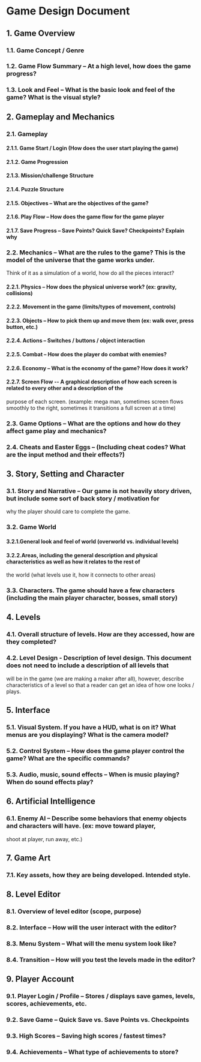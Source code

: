 # Game Design Document

## 1. Game Overview

### 1.1. Game Concept / Genre
### 1.2. Game Flow Summary – At a high level, how does the game progress?
### 1.3. Look and Feel – What is the basic look and feel of the game? What is the visual style?
## 2. Gameplay and Mechanics
### 2.1. Gameplay
#### 2.1.1. Game Start / Login (How does the user start playing the game)
#### 2.1.2. Game Progression
#### 2.1.3. Mission/challenge Structure
#### 2.1.4. Puzzle Structure
#### 2.1.5. Objectives – What are the objectives of the game?
#### 2.1.6. Play Flow – How does the game flow for the game player
#### 2.1.7. Save Progress – Save Points? Quick Save? Checkpoints? Explain why
### 2.2. Mechanics – What are the rules to the game? This is the model of the universe that the game works under.
Think of it as a simulation of a world, how do all the pieces interact?
#### 2.2.1. Physics – How does the physical universe work? (ex: gravity, collisions)
#### 2.2.2. Movement in the game (limits/types of movement, controls)
#### 2.2.3. Objects – How to pick them up and move them (ex: walk over, press button, etc.)
#### 2.2.4. Actions – Switches / buttons / object interaction
#### 2.2.5. Combat – How does the player do combat with enemies?
#### 2.2.6. Economy – What is the economy of the game? How does it work?
#### 2.2.7. Screen Flow -- A graphical description of how each screen is related to every other and a description of the
purpose of each screen. (example: mega man, sometimes screen flows smoothly to the right, sometimes it
transitions a full screen at a time)
### 2.3. Game Options – What are the options and how do they affect game play and mechanics?
### 2.4. Cheats and Easter Eggs – (Including cheat codes? What are the input method and their effects?)
## 3. Story, Setting and Character
### 3.1. Story and Narrative – Our game is not heavily story driven, but include some sort of back story / motivation for
why the player should care to complete the game.
### 3.2. Game World
#### 3.2.1.General look and feel of world (overworld vs. individual levels)
#### 3.2.2.Areas, including the general description and physical characteristics as well as how it relates to the rest of
the world (what levels use it, how it connects to other areas)
### 3.3. Characters. The game should have a few characters (including the main player character, bosses, small story)
## 4. Levels
### 4.1. Overall structure of levels. How are they accessed, how are they completed?
### 4.2. Level Design - Description of level design. This document does not need to include a description of all levels that
will be in the game (we are making a maker after all), however, describe characteristics of a level so that a
reader can get an idea of how one looks / plays.
## 5. Interface
### 5.1. Visual System. If you have a HUD, what is on it? What menus are you displaying? What is the camera model?
### 5.2. Control System – How does the game player control the game? What are the specific commands?
### 5.3. Audio, music, sound effects – When is music playing? When do sound effects play?
## 6. Artificial Intelligence
### 6.1. Enemy AI – Describe some behaviors that enemy objects and characters will have. (ex: move toward player,
shoot at player, run away, etc.)
## 7. Game Art
### 7.1. Key assets, how they are being developed. Intended style.
## 8. Level Editor
### 8.1. Overview of level editor (scope, purpose)
### 8.2. Interface – How will the user interact with the editor?
### 8.3. Menu System – What will the menu system look like?
### 8.4. Transition – How will you test the levels made in the editor?
## 9. Player Account
### 9.1. Player Login / Profile – Stores / displays save games, levels, scores, achievements, etc.
### 9.2. Save Game – Quick Save vs. Save Points vs. Checkpoints
### 9.3. High Scores – Saving high scores / fastest times?
### 9.4. Achievements – What type of achievements to store? 
